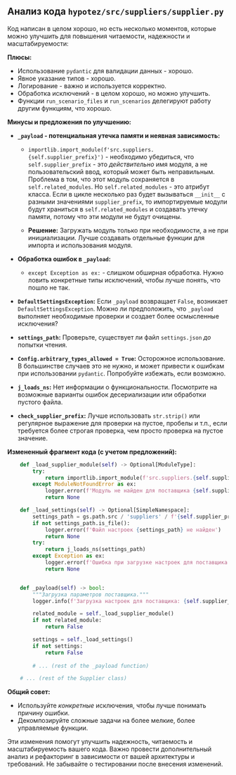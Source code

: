 ## Анализ кода `hypotez/src/suppliers/supplier.py`

Код написан в целом хорошо, но есть несколько моментов, которые можно улучшить для повышения читаемости, надежности и масштабируемости:

**Плюсы:**

* Использование `pydantic` для валидации данных - хорошо.
* Явное указание типов - хорошо.
* Логирование - важно и используется корректно.
* Обработка исключений - в целом хорошо, но можно улучшить.
* Функции `run_scenario_files` и `run_scenarios` делегируют работу другим функциям, что хорошо.


**Минусы и предложения по улучшению:**

* **`_payload` - потенциальная утечка памяти и неявная зависимость:**
    * `importlib.import_module(f'src.suppliers.{self.supplier_prefix}')`  -  необходимо убедиться, что `self.supplier_prefix` - это *действительно* имя модуля, а не пользовательский ввод, который может быть неправильным. Проблема в том, что этот модуль сохраняется в `self.related_modules`. Но `self.related_modules` - это атрибут класса.  Если в цикле несколько раз будет вызываться `__init__` с разными значениями `supplier_prefix`, то импортируемые модули будут храниться в `self.related_modules` и создавать утечку памяти, потому что эти модули не будут очищены.


    * **Решение:** Загружать модуль только при необходимости, а не при инициализации. Лучше создавать отдельные функции для импорта и  использования модуля.

* **Обработка ошибок в `_payload`:**
    * `except Exception as ex:` - слишком обширная обработка.  Нужно ловить конкретные типы исключений, чтобы лучше понять, что пошло не так.

* **`DefaultSettingsException`:**  Если `_payload` возвращает `False`, возникает `DefaultSettingsException`. Можно ли предположить, что `_payload` выполняет необходимые проверки и создает более осмысленные исключения?

* **`settings_path`:**  Проверьте, существует ли файл `settings.json` *до* попытки чтения.

* **`Config.arbitrary_types_allowed = True`:** Осторожное использование.  В большинстве случаев это не нужно, и может привести к ошибкам при использовании `pydantic`. Попробуйте избежать, если возможно.

* **`j_loads_ns`:** Нет информации о функциональности.   Посмотрите на возможные варианты ошибок десериализации или обработки пустого файла.

* **`check_supplier_prefix`:** Лучше использовать `str.strip()` или регулярное выражение для проверки на пустое, пробелы и т.п., если требуется более строгая проверка, чем просто проверка на пустое значение.


**Измененный фрагмент кода (с учетом предложений):**

```python
    def _load_supplier_module(self) -> Optional[ModuleType]:
        try:
            return importlib.import_module(f'src.suppliers.{self.supplier_prefix}')
        except ModuleNotFoundError as ex:
            logger.error(f'Модуль не найден для поставщика {self.supplier_prefix}: {ex}')
            return None

    def _load_settings(self) -> Optional[SimpleNamespace]:
        settings_path = gs.path.src / 'suppliers' / f'{self.supplier_prefix}_settings.json'
        if not settings_path.is_file():
            logger.error(f'Файл настроек {settings_path} не найден')
            return None
        try:
            return j_loads_ns(settings_path)
        except Exception as ex:
            logger.error(f'Ошибка при загрузке настроек для поставщика {self.supplier_prefix}: {ex}')
            return None


    def _payload(self) -> bool:
        """Загрузка параметров поставщика."""
        logger.info(f'Загрузка настроек для поставщика: {self.supplier_prefix}')

        related_module = self._load_supplier_module()
        if not related_module:
            return False

        settings = self._load_settings()
        if not settings:
            return False
        
        # ... (rest of the _payload function)

    # ... (rest of the Supplier class)
```


**Общий совет:**

* Используйте *конкретные* исключения, чтобы лучше понимать причину ошибки.
*  Декомпозируйте сложные задачи на более мелкие, более управляемые функции.


Эти изменения помогут улучшить надежность, читаемость и масштабируемость вашего кода.  Важно провести дополнительный анализ и рефакторинг в зависимости от вашей архитектуры и требований. Не забывайте о тестировании после внесения изменений.
